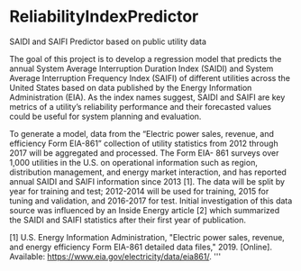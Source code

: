 # ReliabilityIndexPredictor
SAIDI and SAIFI Predictor based on public utility data 

The goal of this project is to develop a regression model that predicts the annual System Average
Interruption Duration Index (SAIDI) and System Average Interruption Frequency Index (SAIFI) of
different utilities across the United States based on data published by the Energy Information
Administration (EIA). As the index names suggest, SAIDI and SAIFI are key metrics of a utility’s
reliability performance and their forecasted values could be useful for system planning and evaluation.

To generate a model, data from the “Electric power sales, revenue, and efficiency Form EIA-861”
collection of utility statistics from 2012 through 2017 will be aggregated and processed. The Form EIA-
861 surveys over 1,000 utilities in the U.S. on operational information such as region, distribution
management, and energy market interaction, and has reported annual SAIDI and SAIFI information since
2013 [1]. The data will be split by year for training and test; 2012-2014 will be used for training, 2015
for tuning and validation, and 2016-2017 for test. Initial investigation of this data source was influenced
by an Inside Energy article [2] which summarized the SAIDI and SAIFI statistics after their first year of
publication.

[1] U.S. Energy Information Administration, "Electric power sales, revenue, and energy efficiency Form EIA-861
detailed data files," 2019. [Online]. Available: https://www.eia.gov/electricity/data/eia861/.
'''
